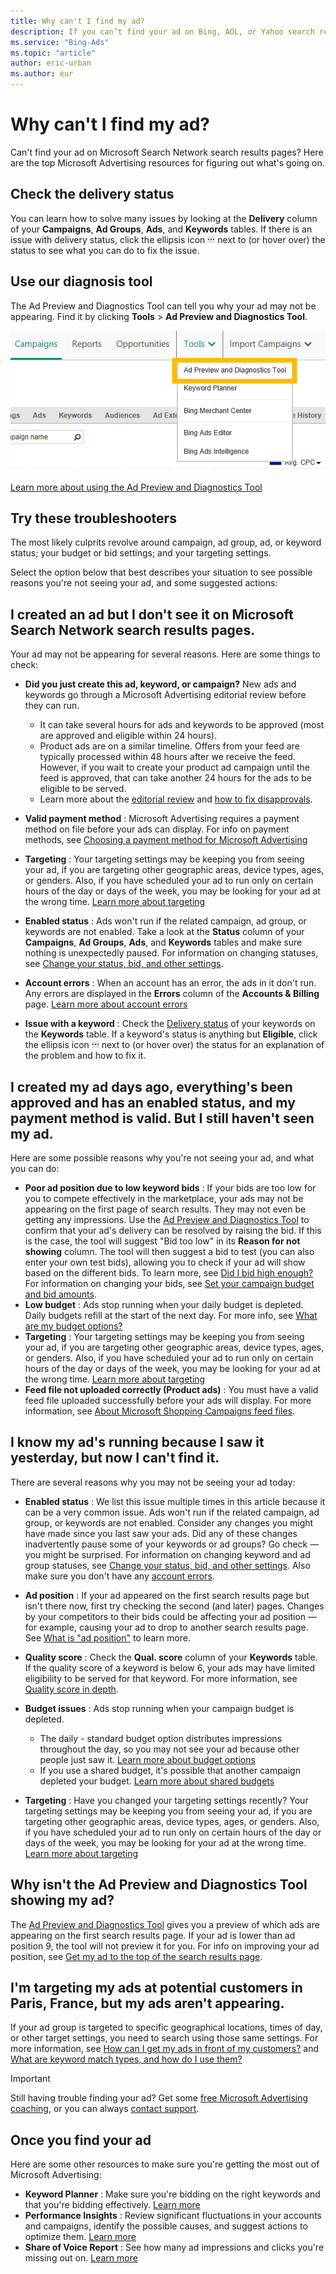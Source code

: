 ```yaml
---
title: Why can't I find my ad?
description: If you can’t find your ad on Bing, AOL, or Yahoo search results pages, here are some possible reasons and some things you can do to fix it.
ms.service: "Bing-Ads"
ms.topic: "article"
author: eric-urban
ms.author: eur
---
```


# Why can't I find my ad?

Can't find your ad on Microsoft Search Network search results pages? Here are the top Microsoft Advertising resources for figuring out what's going on.

 

## Check the delivery status

You can learn how to solve many issues by looking at the **Delivery** column of your **Campaigns**, **Ad Groups**, **Ads**, and **Keywords** tables. If there is an issue with delivery status, click the ellipsis icon ![More information icon](../images/BA_ScreenCap_DeliveryDetails.png) next to (or hover over) the status to see what you can do to fix the issue.

## Use our diagnosis tool

The Ad Preview and Diagnostics Tool can tell you why your ad may not be appearing. Find it by clicking **Tools**&nbsp;&gt;&nbsp;**Ad Preview and Diagnostics Tool**.

![Ad Preview and Diagnostics Tool](../images/BA_ScreenCap_AdPrevTool.png)

 
[Learn more about using the Ad Preview and Diagnostics Tool](./hlp_BA_PROC_UsingAdPreviewTool.md)

## Try these troubleshooters

The most likely culprits revolve around campaign, ad group, ad, or keyword status; your budget or bid settings; and your targeting settings.

Select the option below that best describes your situation to see possible reasons you're not seeing your ad, and some suggested actions:

## I created an ad but I don't see it on Microsoft Search Network search results pages.
Your ad may not be appearing for several reasons. Here are some things to check:

- **Did you just create this ad, keyword, or campaign?**  New ads and keywords go through a Microsoft Advertising editorial review before they can run.
   - It can take several hours for ads and keywords to be approved (most are approved and eligible within 24 hours).
   - Product ads are on a similar timeline. Offers from your feed are typically processed within 48 hours after we receive the feed. However, if you wait to create your product ad campaign until the feed is approved, that can take another 24 hours for the ads to be eligible to be served.
   - Learn more about the [editorial review](./hlp_BA_CONC_EditProcess.md) and [how to fix disapprovals](./hlp_BA_CONC_EditorialDisapprovalReasons.md).

- **Valid payment method** : Microsoft Advertising requires a payment method on file before your ads can display. For info on payment methods, see [Choosing a payment method for Microsoft Advertising](./hlp_BA_CONC_PaymentMethodsV2.md)
- **Targeting** : Your targeting settings may be keeping you from seeing your ad, if you are targeting other geographic areas, device types, ages, or genders. Also, if you have scheduled your ad to run only on certain hours of the day or days of the week, you may be looking for your ad at the wrong time. [Learn more about targeting](./hlp_BA_CONC_Targeting.md)
- **Enabled status** : Ads won't run if the related campaign, ad group, or keywords are not enabled. Take a look at the **Status** column of your **Campaigns**, **Ad Groups**, **Ads**, and **Keywords** tables and make sure nothing is unexpectedly paused. For information on changing statuses, see [Change your status, bid, and other settings](./hlp_BA_PROC_ChgSettings.md).
- **Account errors** : When an account has an error, the ads in it don't run. Any errors are displayed in the **Errors** column of the **Accounts &amp; Billing** page. [Learn more about account errors](./hlp_BA_CONC_AccountErrors.md)
- **Issue with a keyword** : Check the [Delivery status](./hlp_BA_CONC_EditorialStatus.md) of your keywords on the **Keywords** table. If a keyword's status is anything but **Eligible**, click the ellipsis icon ![More information icon](../images/BA_ScreenCap_DeliveryDetails.png) next to (or hover over) the status for an explanation of the problem and how to fix it.

## I created my ad days ago, everything's been approved and has an enabled status, and my payment method is valid. But I still haven't seen my ad.
Here are some possible reasons why you're not seeing your ad, and what you can do:

- **Poor ad position due to low keyword bids** : If your bids are too low for you to compete effectively in the marketplace, your ads may not be appearing on the first page of search results. They may not even be getting any impressions. Use the [Ad Preview and Diagnostics Tool](./hlp_BA_PROC_UsingAdPreviewTool.md) to confirm that your ad's delivery can be resolved by raising the bid. If this is the case, the tool will suggest "Bid too low" in its **Reason for not showing** column.            The tool will then suggest a bid to test (you can also enter your own test bids), allowing you to check if your ad will show based on the different bids. To learn more, see [Did I bid high enough?](./hlp_BA_CONC_BiddingStrategy.md) For information on changing your bids, see [Set your campaign budget and bid amounts](./hlp_BA_CONC_NewAd_SetCampaignBudgetAndBidAmounts.md).
- **Low budget** : Ads stop running when your daily budget is depleted. Daily budgets refill at the start of the next day. For more info, see [What are my budget options?](./hlp_BA_CONC_AboutBudgetType.md)
- **Targeting** : Your targeting settings may be keeping you from seeing your ad, if you are targeting other geographic areas, device types, ages, or genders. Also, if you have scheduled your ad to run only on certain hours of the day or days of the week, you may be looking for your ad at the wrong time. [Learn more about targeting](./hlp_BA_CONC_Targeting.md)
- **Feed file not uploaded correctly (Product ads)** : You must have a valid feed file uploaded successfully before your ads will display. For more information, see [About Microsoft Shopping Campaigns feed files](./hlp_BA_CONC_BMCWhatIsCatalog.md).

## I know my ad's running because I saw it yesterday, but now I can't find it.
There are several reasons why you may not be seeing your ad today:

- **Enabled status** : We list this issue multiple times in this article because it can be a very common issue. Ads won't run if the related campaign, ad group, or keywords are not enabled. Consider any changes you might have made since you last saw your ads. Did any of these changes inadvertently pause some of your keywords or ad groups? Go check — you might be surprised. For information on changing keyword and ad group statuses, see [Change your status, bid, and other settings](./hlp_BA_PROC_ChgSettings.md). Also make sure you don't have any [account errors](./hlp_BA_CONC_AccountErrors.md).
- **Ad position** : If your ad appeared on the first search results page but isn't there now, first try checking the second (and later) pages. Changes by your competitors to their bids could be affecting your ad position — for example, causing your ad to drop to another search results page. See [What is "ad position"](./hlp_BA_CONC_WhatIsAdPosition.md) to learn more.
- **Quality score** : Check the **Qual. score** column of your **Keywords** table. If the quality score of a keyword is below 6, your ads may have limited eligibility to be served for that keyword. For more information, see [Quality score in depth](./hlp_BA_CONC_AboutQualityScore.md).
- **Budget issues** : Ads stop running when your campaign budget is depleted.
   - The daily - standard budget option distributes impressions throughout the day, so you may not see your ad because other people just saw it. [Learn more about budget options](./hlp_BA_CONC_AboutBudgetType.md)
   - If you use a shared budget, it's possible that another campaign depleted your budget. [Learn more about shared budgets](./hlp_BA_CONC_SharedBudgets.md)

- **Targeting** : Have you changed your targeting settings recently? Your targeting settings may be keeping you from seeing your ad, if you are targeting other geographic areas, device types, ages, or genders. Also, if you have scheduled your ad to run only on certain hours of the day or days of the week, you may be looking for your ad at the wrong time. [Learn more about targeting](./hlp_BA_CONC_Targeting.md)

## Why isn't the Ad Preview and Diagnostics Tool showing my ad?
The [Ad Preview and Diagnostics Tool](./hlp_BA_PROC_UsingAdPreviewTool.md) gives you a preview of which ads are appearing on the first search results page. If your ad is lower than ad position 9, the tool will not preview it for you. For info on improving your ad position, see [Get my ad to the top of the search results page](./hlp_BA_CONC_ImproveAdPosition.md).
## I'm targeting my ads at potential customers in Paris, France, but my ads aren't appearing.
If your ad group is targeted to specific geographical locations, times of day, or other target settings, you need to search using those same settings. For more information, see [How can I get my ads in front of my customers?](./hlp_BA_CONC_Targeting.md) and [What are keyword match types, and how do I use them?](./hlp_BA_CONC_MatchOptions.md)

 
> [!IMPORTANT]
> Still having trouble finding your ad? Get some [free Microsoft Advertising coaching](https://go.microsoft.com/fwlink?LinkId=398320), or you can always [contact support](https://go.microsoft.com/fwlink?LinkId=398371).

 
## Once you find your ad

Here are some other resources to make sure you're getting the most out of Microsoft Advertising:

- **Keyword Planner** : Make sure you're bidding on the right keywords and that you're bidding effectively. [Learn more](./hlp_BA_CONC_KeywordPlannerIntro.md)
- **Performance Insights** : Review significant fluctuations in your accounts and campaigns, identify the possible causes, and suggest actions to optimize them.  [Learn more](./hlp_BA_CONC_PerformanceInsights.md)
- **Share of Voice Report** : See how many ad impressions and clicks you're missing out on. [Learn more](./hlp_BA_CONC_ImprShareReports.md)

 

